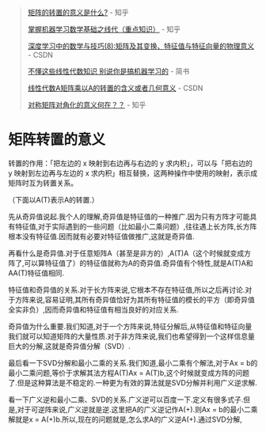 > [矩阵的转置的意义是什么?](https://www.zhihu.com/question/38372986) - 知乎
>
> [掌握机器学习数学基础之线代（重点知识）](https://zhuanlan.zhihu.com/p/30191876) - 知乎
>
> [深度学习中的数学与技巧(8):矩阵及其变换、特征值与特征向量的物理意义](https://blog.csdn.net/u011534057/article/details/52872736) - CSDN
>
> [不懂这些线性代数知识 别说你是搞机器学习的](https://www.jianshu.com/p/a92b785afef2) - 简书
>
> [线性代数A矩阵乘以A的转置的含义或者几何意义](https://blog.csdn.net/yewei11/article/details/49982591) - CSDN
>
> [对称矩阵对角化的意义何在？？](https://www.zhihu.com/question/27831523) - 知乎

# 矩阵转置的意义

转置的作用：「把左边的 x 映射到右边再与右边的 y 求内积」，可以与「把右边的 y 映射到左边再与左边的 x 求内积」相互替换，这两种操作中使用的映射，表示成矩阵时互为转置关系。

（下面以A(T)表示A的转置.）

先从奇异值说起.我个人的理解,奇异值是特征值的一种推广.因为只有方阵才可能具有特征值,对于实际遇到的一些问题（比如最小二乘问题）,往往遇上长方阵,长方阵根本没有特征值.因而就有必要对特征值做推广,这就是奇异值.

再看什么是奇异值.对于任意矩阵A（甚至是非方的）,A(T)A（这个时候就变成方阵了,可以算特征值了）的特征值就称为A的奇异值.奇异值有个特性,就是A(T)A和AA(T)特征值相同.

特征值和奇异值的关系.对于长方阵来说,它根本不存在特征值,所以之后再讨论.对于方阵来说,容易证明,其所有奇异值恰好为其所有特征值的模长的平方（即奇异值全实非负）,因而奇异值和特征值有相当良好的对应关系.

奇异值为什么重要.我们知道,对于一个方阵来说,特征分解后,从特征值和特征向量我们就可以知道矩阵的大量性质.对于非方阵来说,我们也希望得到一个这样信息量巨大的分解,这就是奇异值分解（SVD）.

最后看一下SVD分解和最小二乘的关系.我们知道,最小二乘有个解法,对于Ax = b的最小二乘问题,等价于求解其法方程A(T)Ax = A(T)b,这个时候就变成方阵的问题了.但是这种算法是不稳定的.一种更为有效的算法就是SVD分解并利用广义逆求解.

看一下广义逆和最小二乘、SVD的关系.广义逆可以百度一下.定义有很多式子.但是,对于可逆阵来说,广义逆就是逆.这里把A的广义逆记作A(+).则Ax = b的最小二乘解就是x = A(+)b.所以,现在的问题就是,怎么求A的广义逆A(+).通过SVD分解,

